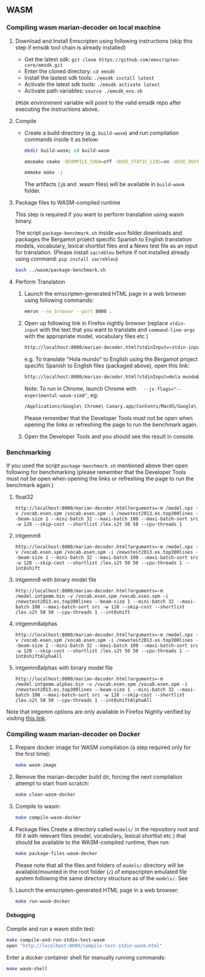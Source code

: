 
## WASM
### Compiling wasm marian-decoder on local machine

1. Download and Install Emscripten using following instructions (skip this step if emsdk tool chain is already installed)
    * Get the latest sdk: `git clone https://github.com/emscripten-core/emsdk.git`
    * Enter the cloned directory: `cd emsdk`
    * Install the lastest sdk tools: `./emsdk install latest`
    * Activate the latest sdk tools: `./emsdk activate latest`
    * Activate path variables: `source ./emsdk_env.sh`

    `EMSDK` environment variable will point to the valid emsdk repo after executing the instructions above.

2. Compile

    * Create a build directory (e.g. `build-wasm`) and run compilation commands inside it as below:
        ```bash
        mkdir build-wasm; cd build-wasm

        emcmake cmake -DCOMPILE_CUDA=off -DUSE_STATIC_LIBS=on -DUSE_DOXYGEN=off -DUSE_FBGEMM=off -DUSE_MKL=off -DCOMPILE_WITHOUT_EXCEPTIONS=on -DUSE_WASM_COMPATIBLE_BLAS=on -DCOMPILE_DECODER_ONLY=on -DCOMPILE_WITH_PTHREADS=off -DCOMPILE_WASM=on ../

        emmake make -j
        ```

        The artifacts (.js and .wasm files) will be available in `build-wasm` folder.

3. Package files to WASM-compiled runtime

    This step is required if you want to perform translation using wasm binary.

    The script `package-benchmark.sh` inside `wasm` folder downloads and packages the Bergamot project specific Spanish to English translation models, vocabulary, lexical shortlist files and a News test file as an input for translation. (Please install `sacrebleu` before if not installed already using command: `pip install sacrebleu`)
    ```bash
    bash ../wasm/package-benchmark.sh
    ```

4. Perform Translation
    1. Launch the emscripten-generated HTML page in a web browser using following commands:
        ```bash
        emrun --no_browser --port 8000 .
        ```

    2. Open up following link in Firefox nightly browser (replace `stdin-input` with the text that you want to translate and `command-line-args` with the appropriate model, vocabulary files etc.)

        ```bash
        http://localhost:8000/marian-decoder.html?stdinInput=<stdin-input>&arguments=<command-line-args>
        ```

        e.g. To translate "Hola mundo" to English using the Bergamot project specific Spanish to English files (packaged above), open this link:

        ```bash
        http://localhost:8000/marian-decoder.html?stdinInput=Hola mundo&arguments=-m /model.npz -v /vocab.esen.spm /vocab.esen.spm --cpu-threads 1
        ```

        Note: To run in Chrome, launch Chrome with `  --js-flags="--experimental-wasm-simd"`, eg:

        ```bash
        /Applications/Google\ Chrome\ Canary.app/Contents/MacOS/Google\ Chrome\ Canary  --js-flags="--experimental-wasm-simd"
        ```

        Please remember that the Developer Tools must not be open when opening the links or refreshing the page to run the benchmark again.

    3. Open the Developer Tools and you should see the result in console.


### Benchmarking

If you used the script `package-benchmark.sh` mentioned above then open following for benchmarking (please remember that the Developer Tools must not be open when opening the links or refreshing the page to run the benchmark again.)

1. float32

    `http://localhost:8000/marian-decoder.html?arguments=-m /model.npz -v /vocab.esen.spm /vocab.esen.spm -i /newstest2013.es.top300lines --beam-size 1 --mini-batch 32 --maxi-batch 100 --maxi-batch-sort src -w 128 --skip-cost --shortlist /lex.s2t 50 50 --cpu-threads 1`

2. intgemm8

    `http://localhost:8000/marian-decoder.html?arguments=-m /model.npz -v /vocab.esen.spm /vocab.esen.spm -i /newstest2013.es.top300lines --beam-size 1 --mini-batch 32 --maxi-batch 100 --maxi-batch-sort src -w 128 --skip-cost --shortlist /lex.s2t 50 50 --cpu-threads 1 --int8shift`

3. intgemm8 with binary model file

    `http://localhost:8000/marian-decoder.html?arguments=-m /model.intgemm.bin -v /vocab.esen.spm /vocab.esen.spm -i /newstest2013.es.top300lines --beam-size 1 --mini-batch 32 --maxi-batch 100 --maxi-batch-sort src -w 128 --skip-cost --shortlist /lex.s2t 50 50 --cpu-threads 1 --int8shift`

4. intgemm8alphas

    `http://localhost:8000/marian-decoder.html?arguments=-m /model.npz -v /vocab.esen.spm /vocab.esen.spm -i /newstest2013.es.top300lines --beam-size 1 --mini-batch 32 --maxi-batch 100 --maxi-batch-sort src -w 128 --skip-cost --shortlist /lex.s2t 50 50 --cpu-threads 1 --int8shiftAlphaAll`

5. intgemm8alphas with binary model file

    `http://localhost:8000/marian-decoder.html?arguments=-m /model.intgemm.alphas.bin -v /vocab.esen.spm /vocab.esen.spm -i /newstest2013.es.top300lines --beam-size 1 --mini-batch 32 --maxi-batch 100 --maxi-batch-sort src -w 128 --skip-cost --shortlist /lex.s2t 50 50 --cpu-threads 1 --int8shiftAlphaAll`

Note that intgemm options are only available in Firefox Nightly verified by visiting [this link](https://axis-of-eval.org/sandbox/wormhole-test.html).


### Compiling wasm marian-decoder on Docker

1. Prepare docker image for WASM compilation (a step required only for the first time):

    ```bash
    make wasm-image
    ```
2. Remove the marian-decoder build dir, forcing the next compilation attempt to start from scratch:

    ```bash
    make clean-wasm-docker
    ```

3. Compile to wasm:

    ```bash
    make compile-wasm-docker
    ```

4. Package files
    Create a directory called `models/` in the repository root and fill it with relevant files (model, vocabulary, lexical shortlist etc.) that should be available to the WASM-compiled runtime, then run:

    ```bash
    make package-files-wasm-docker
    ```

    Please note that all the files and folders of `models/` directory will be available/mounted in the root folder (`/`) of empscripten emulated file system following the same directory structure as of the `models/`. See 

5. Launch the emscripten-generated HTML page in a web browser:

    ```bash
    make run-wasm-docker
    ```

#### Debugging

Compile and run a wasm stdin test:

```bash
make compile-and-run-stdin-test-wasm
open "http://localhost:8009/compile-test-stdin-wasm.html"
```

Enter a docker container shell for manually running commands:

```bash
make wasm-shell
```
